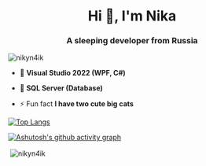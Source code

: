
<h1 align="center">Hi 👋, I'm Nika</h1>
<h3 align="center">A sleeping developer from Russia</h3>

<p align="left"> <img src="https://komarev.com/ghpvc/?username=nikyn4ik&label=Profile%20views&color=0e75b6&style=flat" alt="nikyn4ik" /> </p>

- 👀 **Visual Studio 2022 (WPF, C#)**
- 👀 **SQL Server (Database)**

- ⚡ Fun fact **I have two cute big cats**

[![Top Langs](https://github-readme-stats.vercel.app/api/top-langs/?username=nikyn4ik&layout=compact)](https://github.com/anuraghazra/github-readme-stats)

[![Ashutosh's github activity graph](https://activity-graph.herokuapp.com/graph?username=nikyn4ik)](https://github.com/ashutosh00710/github-readme-activity-graph)

<p>&nbsp;<img align="center" src="https://github-readme-stats.vercel.app/api?username=nikyn4ik&show_icons=true&locale=en" alt="nikyn4ik" /></p>
